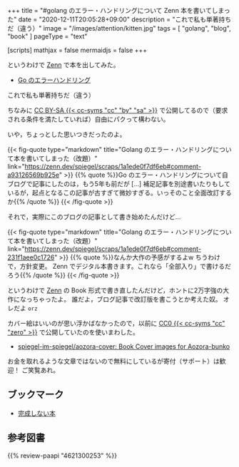 +++
title = "#golang のエラー・ハンドリングについて Zenn 本を書いてしまった"
date =  "2020-12-11T20:05:28+09:00"
description = "これで私も単著持ちだ（違う）"
image = "/images/attention/kitten.jpg"
tags = [ "golang", "blog", "book" ]
pageType = "text"

[scripts]
  mathjax = false
  mermaidjs = false
+++

というわけで [Zenn] で本を出してみた。

- [Go のエラーハンドリング](https://zenn.dev/spiegel/books/error-handling-in-golang)

これで私も単著持ちだ（違う）

ちなみに [CC BY-SA {{< cc-syms "cc" "by" "sa" >}}](https://creativecommons.org/licenses/by-sa/4.0/ "Creative Commons — Attribution-ShareAlike 4.0 International — CC BY-SA 4.0") で公開してるので（要求される条件を満たしていれば）自由にパクって構わない。

いや，ちょっとした思いつきだったのよ。

{{< fig-quote type="markdown" title="Golang のエラー・ハンドリングについて本を書いてしまった（改題）" link="https://zenn.dev/spiegel/scraps/1a1ede0f7df6eb#comment-a93126569b925e" >}}
{{% quote %}}Go のエラー・ハンドリングについて自ブログで記事にしたのは，もう5年も前だが [...] 補足記事を別途書いたりもしているが，起点となるこの記事が古すぎて微妙すぎる。いっそのこと全面改訂するか{{% /quote %}}
{{< /fig-quote >}}

それで，実際にこのブログの記事として書き始めたんだけど...

{{< fig-quote type="markdown" title="Golang のエラー・ハンドリングについて本を書いてしまった（改題）" link="https://zenn.dev/spiegel/scraps/1a1ede0f7df6eb#comment-231f1aee0c1726" >}}
{{% quote %}}なんか大作の予感がするよw ちうわけで，方針変更。 Zenn でデジタル本書きます。これなら「全部入り」で書けるだろう{{% /quote %}}
{{< /fig-quote >}}

というわけで [Zenn] の Book 形式で書き直したんだけど，ホントに2万字強の大作になっちゃったよ。
誰だよ，ブログ記事で改訂版を書こうとか考えた奴。
オレだよ `orz`

カバー絵はいいのが思い浮かばなかったので，以前に [CC0 {{< cc-syms "cc" "zero" >}}](https://creativecommons.org/publicdomain/zero/1.0/ "Creative Commons — CC0 1.0 Universal") で公開していたのを使いまわした。

- [spiegel-im-spiegel/aozora-cover: Book Cover images for Aozora-bunko](https://github.com/spiegel-im-spiegel/aozora-cover)

お金を取れるような文章ではないので無料にしているが寄付（サポート）は歓迎！ ご笑覧あれ。

[Zenn]: https://zenn.dev/ "Zenn｜エンジニアのための情報共有コミュニティ"

## ブックマーク

- [完成しない本](https://zenn.dev/spiegel/articles/20200921-unfinished-book)

## 参考図書

{{% review-paapi "4621300253" %}} <!-- プログラミング言語Go -->
